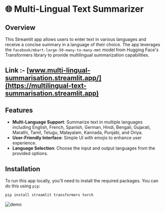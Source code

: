 # 🌐 Multi-Lingual Text Summarizer

## Overview
This Streamlit app allows users to enter text in various languages and receive a concise summary in a language of their choice. The app leverages the `facebook/mbart-large-50-many-to-many-mmt` model from Hugging Face's Transformers library to provide multilingual summarization capabilities.

## Link :- [www.multi-lingual-summarisation.streamlit.app/](https://multilingual-text-summarisation.streamlit.app)
## Features
- **Multi-Language Support**: Summarize text in multiple languages including English, French, Spanish, German, Hindi, Bengali, Gujarati, Marathi, Tamil, Telugu, Malayalam, Kannada, Punjabi, and Oriya.
- **User-Friendly Interface**: Simple UI with emojis to enhance user experience.
- **Language Selection**: Choose the input and output languages from the provided options.

## Installation

To run this app locally, you'll need to install the required packages. You can do this using `pip`:

```bash
pip install streamlit transformers torch
```
![demo](https://i.imgur.com/uFMy54a.png)
